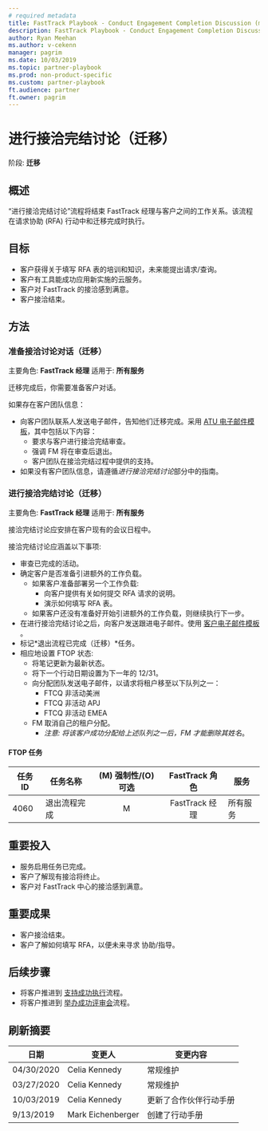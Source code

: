 ```yaml
---
# required metadata  
title: FastTrack Playbook - Conduct Engagement Completion Discussion (migration)  
description: FastTrack Playbook - Conduct Engagement Completion Discussion (migration)  
author: Ryan Meehan
ms.author: v-cekenn
manager: pagrim
ms.date: 10/03/2019  
ms.topic: partner-playbook  
ms.prod: non-product-specific  
ms.custom: partner-playbook  
ft.audience: partner
ft.owner: pagrim
---
```


# 进行接洽完结讨论（迁移）

阶段: **迁移**

## 概述

“进行接洽完结讨论”流程将结束 FastTrack 经理与客户之间的工作关系。该流程在请求协助 (RFA) 行动中和迁移完成时执行。

## 目标

  - 客户获得关于填写 RFA 表的培训和知识，未来能提出请求/查询。
  - 客户有工具能成功应用新实施的云服务。
  - 客户对 FastTrack 的接洽感到满意。
  - 客户接洽结束。

## 方法

### 准备接洽讨论对话（迁移）

主要角色: **FastTrack 经理**
适用于: **所有服务**

迁移完成后，你需要准备客户对话。

如果存在客户团队信息：

  - 向客户团队联系人发送电子邮件，告知他们迁移完成。采用 [ATU 电子邮件模板](https://aka.ms/FRPAccountTeamEmailTemplate)，其中包括以下内容：
    - 要求与客户进行接洽完结审查。
    - 强调 FM 将在审查后退出。
    - 客户团队在接洽完结过程中提供的支持。
  - 如果没有客户团队信息，请遵循*进行接洽完结讨论*部分中的指南。

### 进行接洽完结讨论（迁移）

主要角色: **FastTrack 经理**
适用于: **所有服务**

接洽完结讨论应安排在客户现有的会议日程中。

接洽完结讨论应涵盖以下事项:  

  - 审查已完成的活动。
  - 确定客户是否准备引进额外的工作负载。
    - 如果客户准备部署另一个工作负载:  
      - 向客户提供有关如何提交 RFA 请求的说明。
      - 演示如何填写 RFA 表。
    - 如果客户还没有准备好开始引进额外的工作负载，则继续执行下一步。
  - 在进行接洽完结讨论之后，向客户发送跟进电子邮件。使用 [客户电子邮件模板​](https://ftdocs-bcm.azureedge.net/public/en-us-rfa-customer-email-template-v1.docx)。​
  - 标记*退出流程已完成（迁移）*任务。
  - 相应地设置 FTOP 状态:  
    - 将笔记更新为最新状态。
    - 将下一个行动日期设置为下一年的 12/31。
    - 向分配团队发送电子邮件，以请求将租户移至以下队列之一：
      - FTCQ 非活动美洲
      - FTCQ 非活动 APJ
      - FTCQ 非活动 EMEA
    - FM 取消自己的租户分配。
      - *注意: 将该客户成功分配给上述队列之一后，FM 才能删除其姓名*。

#### FTOP 任务

| 任务 ID| 任务名称| (M) 强制性/(O) 可选|  FastTrack 角色| 服务|
| -------| ---------------------------------| :----------------------: | :---------------: | ------------|
| 4060| 退出流程完成|            M| FastTrack 经理| 所有服务|

## 重要投入

  - 服务启用任务已完成。
  - 客户了解现有接洽将终止。
  - 客户对 FastTrack 中心的接洽感到满意。

## 重要成果

  - 客户接洽结束。
  - 客户了解如何填写 RFA，以便未来寻求
    协助/指导。

## 后续步骤

  - 将客户推进到 [支持成功执行​](success-support-success-execution-partner-sc.md)流程。
  - 将客户推进到 [举办成功评审会​](success-conduct-success-review-sc.md)流程。

## 刷新摘要

| 日期| 变更人| 变更内容|
| ---------| -----------| ----------------|
|04/30/2020| Celia Kennedy|  常规维护|
| 03/27/2020| Celia Kennedy| 常规维护|
| 10/03/2019| Celia Kennedy| 更新了合作伙伴行动手册|
| 9/13/2019| Mark Eichenberger| 创建了行动手册|
